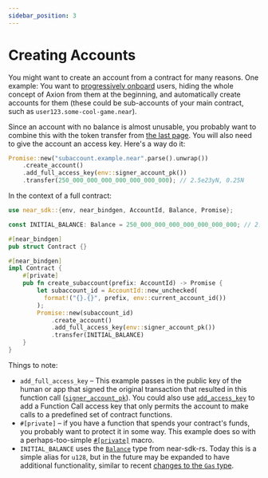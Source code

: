 ```yaml
---
sidebar_position: 3
---
```


# Creating Accounts

You might want to create an account from a contract for many reasons. One example:
You want to [progressively onboard](https://www.youtube.com/watch?v=7mO4yN1zjbs&t=2s) users, hiding the whole concept of Axion from them at the beginning, and automatically create accounts for them (these could be sub-accounts of your main contract, such as `user123.some-cool-game.near`).

Since an account with no balance is almost unusable, you probably want to combine this with the token transfer from [the last page](./token-tx.md). You will also need to give the account an access key. Here's a way do it:

```rust
Promise::new("subaccount.example.near".parse().unwrap())
    .create_account()
    .add_full_access_key(env::signer_account_pk())
    .transfer(250_000_000_000_000_000_000_000); // 2.5e23yN, 0.25N
```

In the context of a full contract:

```rust
use near_sdk::{env, near_bindgen, AccountId, Balance, Promise};

const INITIAL_BALANCE: Balance = 250_000_000_000_000_000_000_000; // 2.5e23yN, 0.25N

#[near_bindgen]
pub struct Contract {}

#[near_bindgen]
impl Contract {
    #[private]
    pub fn create_subaccount(prefix: AccountId) -> Promise {
        let subaccount_id = AccountId::new_unchecked(
          format!("{}.{}", prefix, env::current_account_id())
        );
        Promise::new(subaccount_id)
            .create_account()
            .add_full_access_key(env::signer_account_pk())
            .transfer(INITIAL_BALANCE)
    }
}
```

Things to note:

* `add_full_access_key` – This example passes in the public key of the human or app that signed the original transaction that resulted in this function call ([`signer_account_pk`](https://docs.rs/near-sdk/3.1.0/near_sdk/env/fn.signer_account_id.html)). You could also use [`add_access_key`](https://docs.rs/near-sdk/latest/near_sdk/struct.Promise.html#method.add_access_key) to add a Function Call access key that only permits the account to make calls to a predefined set of contract functions.
* `#[private]` – if you have a function that spends your contract's funds, you probably want to protect it in some way. This example does so with a perhaps-too-simple [`#[private]`](../contract-interface/private-methods.md) macro.
* `INITIAL_BALANCE` uses the [`Balance`](https://docs.rs/near-sdk/3.1.0/near_sdk/type.Balance.html) type from near-sdk-rs. Today this is a simple alias for `u128`, but in the future may be expanded to have additional functionality, similar to recent [changes to the `Gas` type](https://github.com/near/near-sdk-rs/pull/471).
